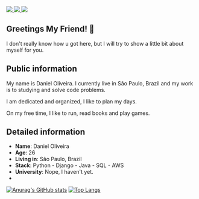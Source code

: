 <div>
    <a target='_blank' href="https://linkedin.com/in/daniel-oli">
        <img src="https://img.shields.io/badge/LinkedIn-0077B5?style=for-the-badge&logo=linkedin&logoColor=white">
    </a>
    <a target='_blank' href="https://twitter.com/https://twitter.com/DevDaniiel">
        <img src="https://img.shields.io/badge/Twitter-1DA1F2?style=for-the-badge&logo=twitter&logoColor=white">
    </a>
    <a target='_blank' href="https://dev.to/duno">
        <img src="https://img.shields.io/badge/dev.to-0A0A0A?style=for-the-badge&logo=dev.to&logoColor=white">
    </a>
    
</div>

## Greetings My Friend! 👋

I don't really know how u got here, but I will try to show a little bit about myself for you.

## Public information

My name is Daniel Oliveira. I currently live in São Paulo, Brazil and my work is to studying and solve code problems. 

I am dedicated and organized, I like to plan my days. 

On my free time, I like to run, read books and play games.

## Detailed information

* **Name**: Daniel Oliveira
* **Age**: 26
* **Living in**: São Paulo, Brazil
* **Stack**: Python - Django - Java - SQL - AWS
* **University**: Nope, I haven't yet.
* 
[![Anurag's GitHub stats](https://github-readme-stats.vercel.app/api?username=daniel-oli)](https://github.com/anuraghazra/github-readme-stats)
[![Top Langs](https://github-readme-stats.vercel.app/api/top-langs/?username=daniel-oli&layout=compact)](https://github.com/daniel-oli/github-readme-stats)
